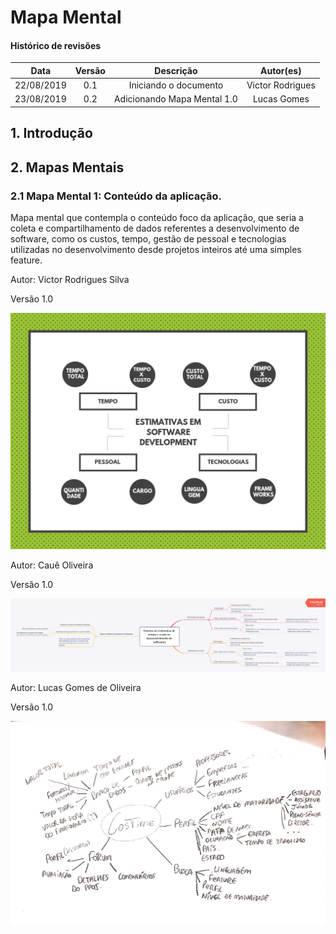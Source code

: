 # Mapa Mental

#### Histórico de revisões
|   Data   |  Versão  |        Descrição       |          Autor(es)          |
|:--------:|:--------:|:----------------------:|:---------------------------:|
|22/08/2019|   0.1    | Iniciando o documento       |  Victor Rodrigues   |
|23/08/2019|   0.2    | Adicionando Mapa Mental 1.0    |  Lucas Gomes |

## 1. Introdução

## 2. Mapas Mentais

### 2.1 Mapa Mental 1: Conteúdo da aplicação.

Mapa mental que contempla o conteúdo foco da aplicação, que seria a coleta e compartilhamento de dados referentes a desenvolvimento de software, como os custos, tempo, gestão de pessoal e tecnologias utilizadas no desenvolvimento desde projetos inteiros até uma simples feature.

Autor: Victor Rodrigues Silva

Versão 1.0

![Mapa Mental 1.0 - Victor Rodrigues](img/MapaMental1_Victor.png)<br>

Autor: Cauê Oliveira

Versão 1.0

[![Mapa Mental 1.0 - Cauê Mateus](img/MindMap_Cauê.png)](https://ibb.co/j4mm6dS)<br>

Autor:  Lucas Gomes de Oliveira

Versão 1.0

![Mapa Mental 1.0 - Lucas Gomes](img/MapaMental1_Lucas.jpeg)
